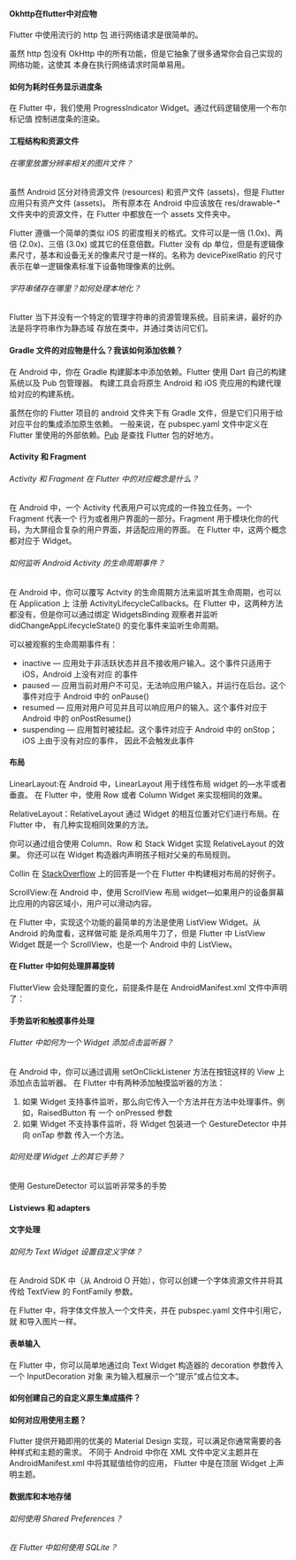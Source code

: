 #### Okhttp在flutter中对应物

Flutter 中使用流行的 http 包 进行网络请求是很简单的。

虽然 http 包没有 OkHttp 中的所有功能，但是它抽象了很多通常你会自己实现的网络功能，这使其 本身在执行网络请求时简单易用。

#### 如何为耗时任务显示进度条
在 Flutter 中，我们使用 ProgressIndicator Widget。通过代码逻辑使用一个布尔标记值 控制进度条的渲染。

#### 工程结构和资源文件

###### 在哪里放置分辨率相关的图片文件？
虽然 Android 区分对待资源文件 (resources) 和资产文件 (assets)，但是 Flutter 应用只有资产文件 (assets)。 所有原本在 Android 中应该放在 res/drawable-* 文件夹中的资源文件，在 Flutter 中都放在一个 assets 文件夹中。

Flutter 遵循一个简单的类似 iOS 的密度相关的格式。文件可以是一倍 (1.0x)、两倍 (2.0x)、三倍 (3.0x) 或其它的任意倍数。Flutter 没有 dp 单位，但是有逻辑像素尺寸，基本和设备无关的像素尺寸是一样的。名称为 devicePixelRatio 的尺寸表示在单一逻辑像素标准下设备物理像素的比例。

###### 字符串储存在哪里？如何处理本地化？
Flutter 当下并没有一个特定的管理字符串的资源管理系统。目前来讲，最好的办法是将字符串作为静态域 存放在类中，并通过类访问它们。

#### Gradle 文件的对应物是什么？我该如何添加依赖？
在 Android 中，你在 Gradle 构建脚本中添加依赖。Flutter 使用 Dart 自己的构建系统以及 Pub 包管理器。 构建工具会将原生 Android 和 iOS 壳应用的构建代理给对应的构建系统。

虽然在你的 Flutter 项目的 android 文件夹下有 Gradle 文件，但是它们只用于给对应平台的集成添加原生依赖。 一般来说，在 pubspec.yaml 文件中定义在 Flutter 里使用的外部依赖。[Pub](https://pub.flutter-io.cn/flutter/packages/) 是查找 Flutter 包的好地方。

#### Activity 和 Fragment

###### Activity 和 Fragment 在 Flutter 中的对应概念是什么？
在 Android 中，一个 Activity 代表用户可以完成的一件独立任务。一个 Fragment 代表一个 行为或者用户界面的一部分。Fragment 用于模块化你的代码，为大屏组合复杂的用户界面，并适配应用的界面。 在 Flutter 中，这两个概念都对应于 Widget。

###### 如何监听 Android Activity 的生命周期事件？
在 Android 中，你可以覆写 Actvity 的生命周期方法来监听其生命周期，也可以在 Application 上 注册 ActivityLifecycleCallbacks。在 Flutter 中，这两种方法都没有，但是你可以通过绑定 WidgetsBinding 观察者并监听 didChangeAppLifecycleState() 的变化事件来监听生命周期。

可以被观察的生命周期事件有：

- inactive — 应用处于非活跃状态并且不接收用户输入。这个事件只适用于 iOS，Android 上没有对应 的事件
- paused — 应用当前对用户不可见，无法响应用户输入，并运行在后台。这个事件对应于 Android 中的 onPause()
- resumed — 应用对用户可见并且可以响应用户的输入。这个事件对应于 Android 中的 onPostResume()
- suspending — 应用暂时被挂起。这个事件对应于 Android 中的 onStop；iOS 上由于没有对应的事件， 因此不会触发此事件

#### 布局
LinearLayout:在 Android 中，LinearLayout 用于线性布局 widget 的—水平或者垂直。 在 Flutter 中，使用 Row 或者 Column Widget 来实现相同的效果。

RelativeLayout：RelativeLayout 通过 Widget 的相互位置对它们进行布局。在 Flutter 中， 有几种实现相同效果的方法。

你可以通过组合使用 Column、Row 和 Stack Widget 实现 RelativeLayout 的效果。 你还可以在 Widget 构造器内声明孩子相对父亲的布局规则。

Collin 在 [StackOverflow](https://stackoverflow.com/questions/44396075/equivalent-of-relativelayout-in-flutter) 上的回答是一个在 Flutter 中构建相对布局的好例子。

ScrollView:在 Android 中，使用 ScrollView 布局 widget—如果用户的设备屏幕比应用的内容区域小，用户可以滑动内容。

在 Flutter 中，实现这个功能的最简单的方法是使用 ListView Widget。从 Android 的角度看，这样做可能 是杀鸡用牛刀了，但是 Flutter 中 ListView Widget 既是一个 ScrollView，也是一个 Android 中的 ListView。

#### 在 Flutter 中如何处理屏幕旋转
FlutterView 会处理配置的变化，前提条件是在 AndroidManifest.xml 文件中声明了：

#### 手势监听和触摸事件处理
###### Flutter 中如何为一个 Widget 添加点击监听器？
在 Android 中，你可以通过调用 setOnClickListener 方法在按钮这样的 View 上 添加点击监听器。
在 Flutter 中有两种添加触摸监听器的方法：
1. 如果 Widget 支持事件监听，那么向它传入一个方法并在方法中处理事件。例如，RaisedButton 有 一个 onPressed 参数
2. 如果 Widget 不支持事件监听，将 Widget 包装进一个 GestureDetector 中并向 onTap 参数 传入一个方法。
###### 如何处理 Widget 上的其它手势？
使用 GestureDetector 可以监听非常多的手势

#### Listviews 和 adapters

#### 文字处理
###### 如何为 Text Widget 设置自定义字体？
在 Android SDK 中（从 Android O 开始），你可以创建一个字体资源文件并将其 传给 TextView 的 FontFamily 参数。

在 Flutter 中，将字体文件放入一个文件夹，并在 pubspec.yaml 文件中引用它，就 和导入图片一样。

#### 表单输入
在 Flutter 中，你可以简单地通过向 Text Widget 构造器的 decoration 参数传入一个 InputDecoration 对象 来为输入框展示一个“提示”或占位文本。

#### 如何创建自己的自定义原生集成插件？

#### 如何对应用使用主题？
Flutter 提供开箱即用的优美的 Material Design 实现，可以满足你通常需要的各种样式和主题的需求。 不同于 Android 中你在 XML 文件中定义主题并在 AndroidManifest.xml 中将其赋值给你的应用， Flutter 中是在顶层 Widget 上声明主题。

#### 数据库和本地存储
###### 如何使用 Shared Preferences？
###### 在 Flutter 中如何使用 SQLite？

